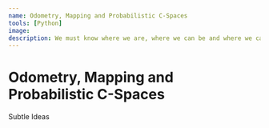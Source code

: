 ```yaml
---
name: Odometry, Mapping and Probabilistic C-Spaces
tools: [Python]
image:
description: We must know where we are, where we can be and where we cannot.
---
```


<div class = "center-text floating-rectangle">
<h1>Odometry, Mapping and Probabilistic C-Spaces</h1>
<p>
Subtle Ideas
</p>
</div>
